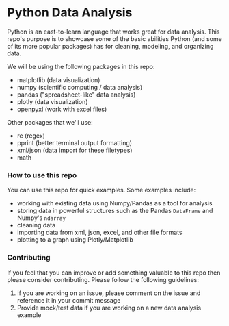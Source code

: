 # Python Data Analysis

Python is an east-to-learn language that works great for data analysis. This repo's purpose is to showcase some of the basic abilities Python (and some of its more popular packages) has for cleaning, modeling, and organizing data.

We will be using the following packages in this repo:
- matplotlib (data visualization)
- numpy (scientific computing / data analysis)
- pandas ("spreadsheet-like" data analysis)
- plotly (data visualization)
- openpyxl (work with excel files)

Other packages that we'll use:
- re (regex)
- pprint (better terminal output formatting)
- xml/json (data import for these filetypes)
- math

### How to use this repo

You can use this repo for quick examples. Some examples include:
- working with existing data using Numpy/Pandas as a tool for analysis
- storing data in powerful structures such as the Pandas `DataFrame` and Numpy's `ndarray`
- cleaning data
- importing data from xml, json, excel, and other file formats
- plotting to a graph using Plotly/Matplotlib

### Contributing

If you feel that you can improve or add something valuable to this repo then please consider contributing. Please follow the following guidelines:
1. If you are working on an issue, please comment on the issue and reference it in your commit message
2. Provide mock/test data if you are working on a new data analysis example


